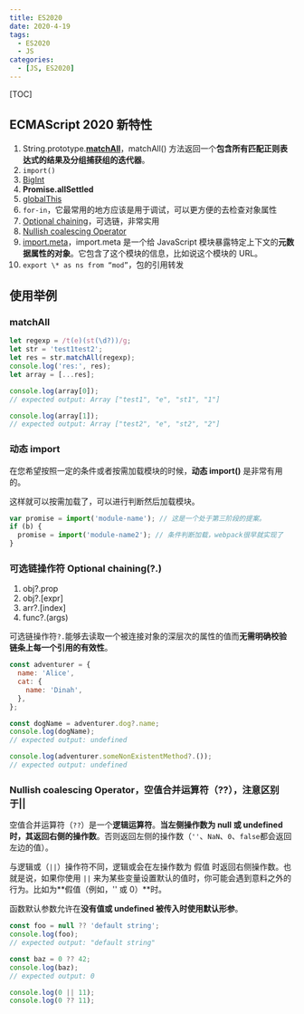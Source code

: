 ```yaml
---
title: ES2020
date: 2020-4-19
tags:
  - ES2020
  - JS
categories:
  - [JS, ES2020]
---
```


[TOC]

## ECMAScript 2020 新特性

1. String.prototype.**[matchAll](https://developer.mozilla.org/zh-CN/docs/Web/JavaScript/Reference/Global_Objects/String/matchAll)**，matchAll() 方法返回一个**包含所有匹配正则表达式的结果及分组捕获组的迭代器**。
2. `import()`
3. [BigInt](https://developer.mozilla.org/zh-CN/docs/Web/JavaScript/Reference/Global_Objects/BigInt)
4. **Promise.allSettled**
5. [globalThis](https://developer.mozilla.org/zh-CN/docs/Web/JavaScript/Reference/Global_Objects/globalThis)
6. `for-in`，它最常用的地方应该是用于调试，可以更方便的去检查对象属性
7. [Optional chaining](https://developer.mozilla.org/zh-CN/docs/Web/JavaScript/Reference/Operators/%E5%8F%AF%E9%80%89%E9%93%BE)，可选链，非常实用
8. [Nullish coalescing Operator](https://developer.mozilla.org/zh-CN/docs/Web/JavaScript/Reference/Operators/Nullish_coalescing_operator)
9. [import.meta](https://developer.mozilla.org/zh-CN/docs/Web/JavaScript/Reference/Statements/import.meta)，import.meta 是一个给 JavaScript 模块暴露特定上下文的**元数据属性的对象**。它包含了这个模块的信息，比如说这个模块的 URL。
10. `export \* as ns from “mod”`，包的引用转发

## 使用举例

### matchAll

```js
let regexp = /t(e)(st(\d?))/g;
let str = 'test1test2';
let res = str.matchAll(regexp);
console.log('res:', res);
let array = [...res];

console.log(array[0]);
// expected output: Array ["test1", "e", "st1", "1"]

console.log(array[1]);
// expected output: Array ["test2", "e", "st2", "2"]
```

### 动态 import

在您希望按照一定的条件或者按需加载模块的时候，**动态 import()** 是非常有用的。

这样就可以按需加载了，可以进行判断然后加载模块。

```js
var promise = import('module-name'); // 这是一个处于第三阶段的提案。
if (b) {
  promise = import('module-name2'); // 条件判断加载，webpack很早就实现了
}
```

### 可选链操作符 Optional chaining(?.)

1. obj?.prop
2. obj?.[expr]
3. arr?.[index]
4. func?.(args)

可选链操作符`?.`能够去读取一个被连接对象的深层次的属性的值而**无需明确校验链条上每一个引用的有效性**。

```js
const adventurer = {
  name: 'Alice',
  cat: {
    name: 'Dinah',
  },
};

const dogName = adventurer.dog?.name;
console.log(dogName);
// expected output: undefined

console.log(adventurer.someNonExistentMethod?.());
// expected output: undefined
```

### Nullish coalescing Operator，空值合并运算符（??），注意区别于||

空值合并运算符（`??`）是一个**逻辑运算符**。**当左侧操作数为 null 或 undefined 时，其返回右侧的操作数**。否则返回左侧的操作数（`''`、`NaN`、`0`、`false`都会返回左边的值）。

与逻辑或（`||`）操作符不同，逻辑或会在左操作数为 假值 时返回右侧操作数。也就是说，如果你使用 `||` 来为某些变量设置默认的值时，你可能会遇到意料之外的行为。比如为**假值（例如，'' 或 0）**时。

函数默认参数允许在**没有值或 undefined 被传入时使用默认形参**。

```js
const foo = null ?? 'default string';
console.log(foo);
// expected output: "default string"

const baz = 0 ?? 42;
console.log(baz);
// expected output: 0

console.log(0 || 11);
console.log(0 ?? 11);
```

